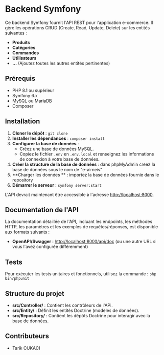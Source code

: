 # Backend Symfony

Ce backend Symfony fournit l'API REST pour l'application e-commerce. Il gère les opérations CRUD (Create, Read, Update, Delete) sur les entités suivantes :

* **Produits**
* **Catégories**
* **Commandes**
* **Utilisateurs**
* **...** (Ajoutez toutes les autres entités pertinentes)

## Prérequis

* PHP 8.1 ou supérieur
* Symfony 6.x
* MySQL ou MariaDB
* Composer

## Installation

1. **Cloner le dépôt** : `git clone `
2. **Installer les dépendances** : `composer install`
3. **Configurer la base de données** :
    * Créez une base de données MySQL.
    * Copiez le fichier `.env` en `.env.local` et renseignez les informations de connexion à votre base de données.
4. **Créer la structure de la base de données** : dans phpMyAdmin creez la base de données sous le nom de "e-airneis"
5. **Charger les données ** : importez la base de données fournie dans le repository
6. **Démarrer le serveur** : `symfony server:start`

L'API devrait maintenant être accessible à l'adresse [http://localhost:8000](http://localhost:8000).

## Documentation de l'API

La documentation détaillée de l'API, incluant les endpoints, les méthodes HTTP, les paramètres et les exemples de requêtes/réponses, est disponible aux formats suivants :

* **OpenAPI/Swagger** : [http://localhost:8000/api/doc](http://localhost:8000/api/doc) (ou une autre URL si vous l'avez configurée différemment)


## Tests

Pour exécuter les tests unitaires et fonctionnels, utilisez la commande : `php bin/phpunit`

## Structure du projet

* **src/Controller/** : Contient les contrôleurs de l'API.
* **src/Entity/** : Définit les entités Doctrine (modèles de données).
* **src/Repository/** : Contient les dépôts Doctrine pour interagir avec la base de données.

## Contributeurs

* Tarik OUKACI



